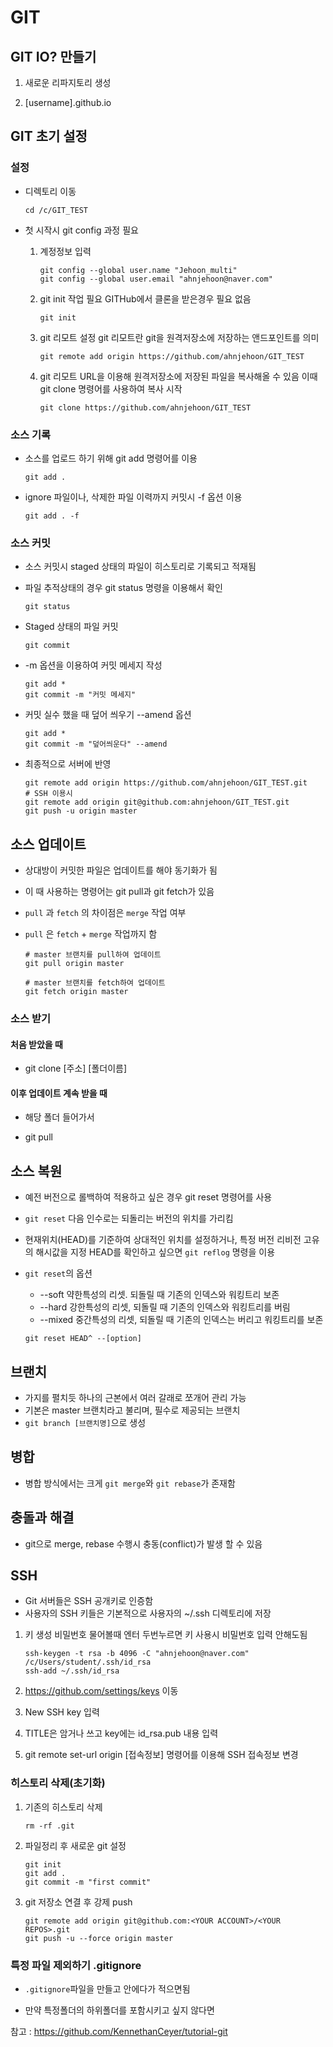 # GIT

## GIT IO? 만들기

1. 새로운 리파지토리 생성

2. [username].github.io

## GIT 초기 설정

### 설정

- 디렉토리 이동

  ```shell
  cd /c/GIT_TEST
  ```

- 첫 시작시 git config 과정 필요

  1. 계정정보 입력

     ```shell
     git config --global user.name "Jehoon_multi"
     git config --global user.email "ahnjehoon@naver.com"
     ```

  2. git init 작업 필요
     GITHub에서 클론을 받은경우 필요 없음

     ```shell
     git init
     ```

  3. git 리모트 설정
     git 리모트란 git을 원격저장소에 저장하는 앤드포인트를 의미

     ```shell
     git remote add origin https://github.com/ahnjehoon/GIT_TEST
     ```

  4. git 리모트 URL을 이용해 원격저장소에 저장된 파일을 복사해올 수 있음
     이때 git clone 명령어를 사용하여 복사 시작

     ```shell
     git clone https://github.com/ahnjehoon/GIT_TEST
     ```

### 소스 기록

- 소스를 업로드 하기 위해 git add 명령어를 이용

  ```shell
  git add .
  ```

- ignore 파일이나, 삭제한 파일 이력까지 커밋시 -f 옵션 이용

  ```shell
  git add . -f
  ```

### 소스 커밋

- 소스 커밋시 staged 상태의 파일이 히스토리로 기록되고 적재됨

- 파일 추적상태의 경우 git status 명령을 이용해서 확인

  ```shell
  git status
  ```

- Staged 상태의 파일 커밋

  ```shell
  git commit
  ```

- -m 옵션을 이용하여 커밋 메세지 작성

  ```shell
  git add *
  git commit -m "커밋 메세지"
  ```

- 커밋 실수 했을 때 덮어 씌우기 --amend 옵션

  ```shell
  git add *
  git commit -m "덮어씌운다" --amend
  ```

- 최종적으로 서버에 반영

  ```shell
  git remote add origin https://github.com/ahnjehoon/GIT_TEST.git
  # SSH 이용시
  git remote add origin git@github.com:ahnjehoon/GIT_TEST.git
  git push -u origin master
  ```

  

## 소스 업데이트

- 상대방이 커밋한 파일은 업데이트를 해야 동기화가 됨

- 이 때 사용하는 명령어는 git pull과 git fetch가 있음

- `pull` 과 `fetch` 의 차이점은 `merge` 작업 여부

- `pull` 은 `fetch` + `merge` 작업까지 함

  ```shell
  # master 브랜치를 pull하여 업데이트
  git pull origin master
    
  # master 브랜치를 fetch하여 업데이트
  git fetch origin master
  ```

### 소스 받기

#### 처음 받았을 때

- git clone [주소] [폴더이름]

#### 이후 업데이트 계속 받을 때

- 해당 폴더 들어가서

- git pull

## 소스 복원

- 예전 버전으로 롤백하여 적용하고 싶은 경우 git reset 명령어를 사용

- `git reset` 다음 인수로는 되돌리는 버전의 위치를 가리킴

- 현재위치(HEAD)를 기준하여 상대적인 위치를 설정하거나, 특정 버전 리비전 고유의 해시값을 지정
  HEAD를 확인하고 싶으면 `git reflog` 명령을 이용

- `git reset`의 옵션

  - --soft
    약한특성의 리셋. 되돌릴 때 기존의 인덱스와 워킹트리 보존
  - --hard
    강한특성의 리셋, 되돌릴 때 기존의 인덱스와 워킹트리를 버림
  - --mixed
    중간특성의 리셋, 되돌릴 때 기존의 인덱스는 버리고 워킹트리를 보존

  ```shell
  git reset HEAD^ --[option]
  ```

## 브랜치

- 가지를 펼치듯 하나의 근본에서 여러 갈래로 쪼개어 관리 가능
- 기본은 master 브랜치라고 불리며, 필수로 제공되는 브랜치
- `git branch [브랜치명]`으로 생성

## 병합

- 병합 방식에서는 크게 `git merge`와 `git rebase`가 존재함

## 충돌과 해결

- git으로 merge, rebase 수행시 충동(conflict)가 발생 할 수 있음

## SSH

- Git 서버들은 SSH 공개키로 인증함
- 사용자의 SSH 키들은 기본적으로 사용자의 ~/.ssh 디렉토리에 저장

1. 키 생성
   비밀번호 물어볼때 엔터 두번누르면 키 사용시 비밀번호 입력 안해도됨

   ```shell
   ssh-keygen -t rsa -b 4096 -C "ahnjehoon@naver.com"
   /c/Users/student/.ssh/id_rsa
   ssh-add ~/.ssh/id_rsa
   ```

2. <https://github.com/settings/keys> 이동

3. New SSH key 입력

4. TITLE은 암거나 쓰고 key에는 id_rsa.pub 내용 입력

5. git remote set-url origin [접속정보] 명령어를 이용해 SSH 접속정보 변경

### 히스토리 삭제(초기화)

1. 기존의 히스토리 삭제

   ```shell
   rm -rf .git
   ```

2. 파일정리 후 새로운 git 설정

   ```shell
   git init
   git add .
   git commit -m "first commit"
   ```

3. git 저장소 연결 후 강제 push

   ```shell
   git remote add origin git@github.com:<YOUR ACCOUNT>/<YOUR REPOS>.git
   git push -u --force origin master
   ```

### 특정 파일 제외하기 .gitignore

- `.gitignore`파일을 만들고 안에다가 적으면됨

- 만약 특정폴더의 하위폴더를 포함시키고 싶지 않다면

  







참고 : <https://github.com/KennethanCeyer/tutorial-git>

